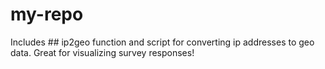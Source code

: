 # my-repo

Includes ## ip2geo  function and script for converting ip addresses to geo data. Great for visualizing survey responses!
